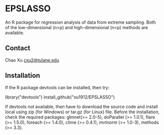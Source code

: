 # EPSLASSO

An R package for regression analysis of data from extreme sampling. Both of the low-dimensional (n>p) and high-dimensional (n<p) methods are available.


## Contact
Chao Xu    cxu2@tulane.edu

## Installation
If the R package devtools can be installed, then try:

library("devtools")
install_github("xu1912/EPSLASSO")

If devtools not available, then have to download the source code and install local using zip (for Windows) or tar.gz (for Linux) file.
Before the installation, check the required packages:
      glmnet(>= 2.0-5),
      doParallel (>= 1.0.1),
      flare (>= 1.5.0),
      foreach (>= 1.4.0),
      clime (>= 0.4.1),
      mvtnorm (>= 1.0-3),
      methods (>= 3.3).

